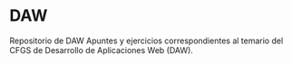 # DAW
Repositorio de DAW 
Apuntes y ejercicios correspondientes al temario del CFGS de Desarrollo de Aplicaciones Web (DAW).
